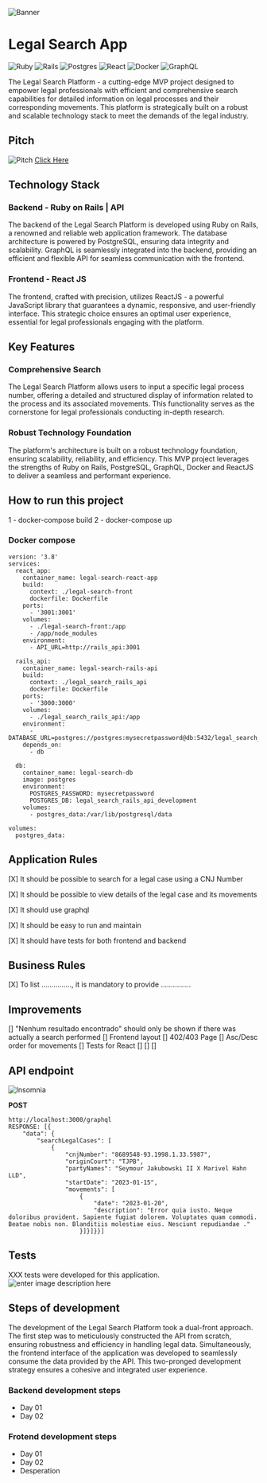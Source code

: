 ![Banner](https://res.cloudinary.com/dloadb2bx/image/upload/v1699809036/legalsearch_qj34yx.png)

# Legal Search App
![Ruby](https://img.shields.io/badge/ruby-%23CC342D.svg?style=for-the-badge&logo=ruby&logoColor=white)  ![Rails](https://img.shields.io/badge/rails-%23CC0000.svg?style=for-the-badge&logo=ruby-on-rails&logoColor=white) ![Postgres](https://img.shields.io/badge/postgres-%23316192.svg?style=for-the-badge&logo=postgresql&logoColor=white) ![React](https://img.shields.io/badge/react-%2320232a.svg?style=for-the-badge&logo=react&logoColor=%2361DAFB) ![Docker](https://img.shields.io/badge/docker-%230db7ed.svg?style=for-the-badge&logo=docker&logoColor=white) ![GraphQL](https://img.shields.io/badge/-GraphQL-E10098?style=for-the-badge&logo=graphql&logoColor=white)    

The Legal Search Platform - a cutting-edge MVP project designed to empower legal professionals with efficient and comprehensive search capabilities for detailed information on legal processes and their corresponding movements. This platform is strategically built on a robust and scalable technology stack to meet the demands of the legal industry.

## Pitch
![Pitch](https://i.ytimg.com/vi/3tj7m7K9fis/hq720.jpg?sqp=-oaymwE2COgCEMoBSFXyq4qpAygIARUAAIhCGAFwAcABBvABAfgB_gmAAtAFigIMCAAQARhlIEsoSzAP&rs=AOn4CLBAJQkljK4UQbBK2lJDk7efxaQRiQ)
[Click Here](https://www.youtube.com/watch?v=3tj7m7K9fis&t=3414s)


## Technology Stack

### Backend - Ruby on Rails | API
The backend of the Legal Search Platform is developed using Ruby on Rails, a renowned and reliable web application framework. The database architecture is powered by PostgreSQL, ensuring data integrity and scalability. GraphQL is seamlessly integrated into the backend, providing an efficient and flexible API for seamless communication with the frontend.

### Frontend - React JS
The frontend, crafted with precision, utilizes ReactJS - a powerful JavaScript library that guarantees a dynamic, responsive, and user-friendly interface. This strategic choice ensures an optimal user experience, essential for legal professionals engaging with the platform.

## Key Features
### Comprehensive Search

The Legal Search Platform allows users to input a specific legal process number, offering a detailed and structured display of information related to the process and its associated movements. This functionality serves as the cornerstone for legal professionals conducting in-depth research.

### Robust Technology Foundation

The platform's architecture is built on a robust technology foundation, ensuring scalability, reliability, and efficiency. This MVP project leverages the strengths of Ruby on Rails, PostgreSQL, GraphQL, Docker and ReactJS to deliver a seamless and performant experience.

## How to run this project

1 - docker-compose build
2 - docker-compose up

### Docker compose
```
version: '3.8'
services:
  react_app:
    container_name: legal-search-react-app
    build:
      context: ./legal-search-front
      dockerfile: Dockerfile
    ports:
      - '3001:3001'
    volumes:
      - ./legal-search-front:/app
      - /app/node_modules
    environment:
      - API_URL=http://rails_api:3001

  rails_api:
    container_name: legal-search-rails-api
    build:
      context: ./legal_search_rails_api
      dockerfile: Dockerfile
    ports:
      - '3000:3000'
    volumes:
      - ./legal_search_rails_api:/app
    environment:
      - DATABASE_URL=postgres://postgres:mysecretpassword@db:5432/legal_search_rails_api_development
    depends_on:
      - db

  db:
    container_name: legal-search-db
    image: postgres
    environment:
      POSTGRES_PASSWORD: mysecretpassword
      POSTGRES_DB: legal_search_rails_api_development
    volumes:
      - postgres_data:/var/lib/postgresql/data

volumes:
  postgres_data:

```

## Application Rules

[X] It should be possible to search for a legal case using a CNJ Number

[X] It should be possible to view details of the legal case and its movements

[X] It should use graphql

[X] It should be easy to run and maintain

[X] It should have tests for both frontend and backend

## Business Rules

[X] To list ..............., it is mandatory to provide ............... 

## Improvements

[] "Nenhum resultado encontrado" should only be shown if there was actually a search performed
[] Frontend layout
[] 402/403 Page
[] Asc/Desc order for movements
[] Tests for React 
[] 
[] 
[] 

## API endpoint
![Insomnia](https://github.com/gillysayres/legal-search/assets/70576668/6fa750f4-2368-4878-a5ed-9760162abafb)

**POST**

```
http://localhost:3000/graphql
RESPONSE: [{
	"data": {
		"searchLegalCases": [
			{
				"cnjNumber": "8689548-93.1998.1.33.5987",
				"originCourt": "TJPB",
				"partyNames": "Seymour Jakubowski II X Marivel Hahn LLD",
				"startDate": "2023-01-15",
				"movements": [
					{
						"date": "2023-01-20",
						"description": "Error quia iusto. Neque doloribus provident. Sapiente fugiat dolorem. Voluptates quam commodi. Beatae nobis non. Blanditiis molestiae eius. Nesciunt repudiandae ."
					}]}]}}]
```

## Tests
XXX tests were developed for this application.
![enter image description here](https://camo.githubusercontent.com/cfc53ef47bcc74ba81b17f873b5ad13459dd7d567016b224d6351a608fc66d94/68747470733a2f2f7265732e636c6f7564696e6172792e636f6d2f646c6f6164623262782f696d6167652f75706c6f61642f76313632363536383135342f746f7572697374546573745f7170377561652e706e67)

## Steps of development
The development of the Legal Search Platform took a dual-front approach. The first step was to meticulously constructed the API from scratch, ensuring robustness and efficiency in handling legal data. Simultaneously, the frontend interface of the application was developed to seamlessly consume the data provided by the API. This two-pronged development strategy ensures a cohesive and integrated user experience.

### Backend development steps
- Day 01
- Day 02

### Frotend development steps
- Day 01
- Day 02
- Desperation
